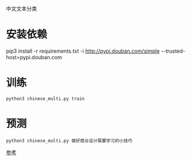 
中文文本分类

# 安装依赖
pip3 install -r requirements.txt -i http://pypi.douban.com/simple --trusted-host=pypi.douban.com

# 训练
```
python3 chinese_multi.py train
```

# 预测
```
python3 chinese_multi.py 做好商业设计需要学习的小技巧
```

[参考](https://github.com/Jinkeycode/keras_lstm_chinese_document_classification.git)
